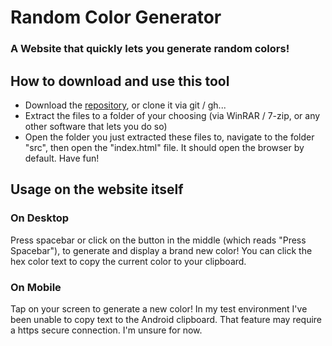 # Random Color Generator
### A Website that quickly lets you generate random colors!

## How to download and use this tool
- Download the [repository](https://github.com/jakobradunski/Random-Color-Generator-Website/archive/refs/heads/main.zip), or clone it via git / gh...
- Extract the files to a folder of your choosing (via WinRAR / 7-zip, or any other software that lets you do so)
- Open the folder you just extracted these files to, navigate to the folder "src", then open the "index.html" file. It should open the browser by default.
Have fun!

## Usage on the website itself
### On Desktop
Press spacebar or click on the button in the middle (which reads "Press Spacebar"), to generate and display a brand new color! You can click the hex color text to copy the current color to your clipboard.

### On Mobile
Tap on your screen to generate a new color! In my test environment I've been unable to copy text to the Android clipboard. That feature may require a https secure connection. I'm unsure for now.
